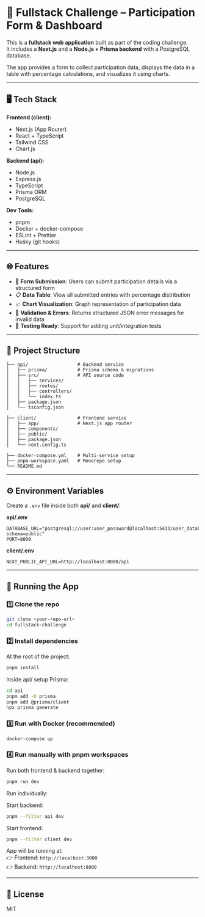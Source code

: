 # 🔋 Fullstack Challenge – Participation Form & Dashboard

This is a **fullstack web application** built as part of the coding challenge.  
It includes a **Next.js** and a **Node.js + Prisma backend** with a PostgreSQL database.

The app provides a form to collect participation data, displays the data in a table with percentage calculations, and visualizes it using charts.

---

## 🖥️ Tech Stack

**Frontend (client):**

- Next.js (App Router)
- React + TypeScript
- Tailwind CSS
- Chart.js

**Backend (api):**

- Node.js
- Express.js
- TypeScript
- Prisma ORM
- PostgreSQL

**Dev Tools:**

- pnpm
- Docker + docker-compose
- ESLint + Prettier
- Husky (git hooks)

---

## 🌐 Features

- 🔐 **Form Submission**: Users can submit participation details via a structured form
- 📋 **Data Table**: View all submitted entries with percentage distribution
- 📈 **Chart Visualization**: Graph representation of participation data
- 🚦 **Validation & Errors**: Returns structured JSON error messages for invalid data
- 🧪 **Testing Ready**: Support for adding unit/integration tests

---

## 📁 Project Structure

```
├── api/                  # Backend service
│   ├── prisma/           # Prisma schema & migrations
│   ├── src/              # API source code
│   │   ├── services/
│   │   ├── routes/
│   │   ├── controllers/
│   │   └── index.ts
│   ├── package.json
│   └── tsconfig.json

├── client/               # Frontend service
│   ├── app/              # Next.js app router
│   ├── components/
│   ├── public/
│   ├── package.json
│   └── next.config.ts

├── docker-compose.yml    # Multi-service setup
├── pnpm-workspace.yaml   # Monorepo setup
└── README.md
```

---

## ⚙️ Environment Variables

Create a `.env` file inside both **api/** and **client/**:

**api/.env**

```
DATABASE_URL="postgresql://user:user_password@localhost:5433/user_database?schema=public"
PORT=8000
```

**client/.env**

```
NEXT_PUBLIC_API_URL=http://localhost:8000/api
```

---

## 🚀 Running the App

### 1️⃣ Clone the repo

```bash
git clone <your-repo-url>
cd fullstack-challenge
```

### 2️⃣ Install dependencies

At the root of the project:

```bash
pnpm install
```

Inside api/ setup Prisma:

```bash
cd api
pnpm add -D prisma
pnpm add @prisma/client
npx prisma generate
```

### 3️⃣ Run with Docker (recommended)

```bash
docker-compose up
```

### 4️⃣ Run manually with pnpm workspaces

Run both frontend & backend together:

```bash
pnpm run dev
```

Run individually:

Start backend:

```bash
pnpm --filter api dev
```

Start frontend:

```bash
pnpm --filter client dev
```

App will be running at:  
👉 Frontend: `http://localhost:3000`  
👉 Backend: `http://localhost:8000`

---

## 📜 License

MIT
